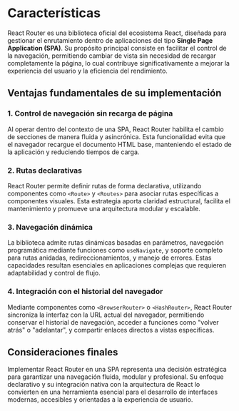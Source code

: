 # Características

React Router es una biblioteca oficial del ecosistema React, diseñada para gestionar el enrutamiento dentro de aplicaciones del tipo **Single Page Application (SPA)**. Su propósito principal consiste en facilitar el control de la navegación, permitiendo cambiar de vista sin necesidad de recargar completamente la página, lo cual contribuye significativamente a mejorar la experiencia del usuario y la eficiencia del rendimiento.

## Ventajas fundamentales de su implementación

### 1. Control de navegación sin recarga de página

Al operar dentro del contexto de una SPA, React Router habilita el cambio de secciones de manera fluida y asincrónica. Esta funcionalidad evita que el navegador recargue el documento HTML base, manteniendo el estado de la aplicación y reduciendo tiempos de carga.

### 2. Rutas declarativas

React Router permite definir rutas de forma declarativa, utilizando componentes como `<Route>` y `<Routes>` para asociar rutas específicas a componentes visuales. Esta estrategia aporta claridad estructural, facilita el mantenimiento y promueve una arquitectura modular y escalable.

### 3. Navegación dinámica

La biblioteca admite rutas dinámicas basadas en parámetros, navegación programática mediante funciones como `useNavigate`, y soporte completo para rutas anidadas, redireccionamientos, y manejo de errores. Estas capacidades resultan esenciales en aplicaciones complejas que requieren adaptabilidad y control de flujo.

### 4. Integración con el historial del navegador

Mediante componentes como `<BrowserRouter>` o `<HashRouter>`, React Router sincroniza la interfaz con la URL actual del navegador, permitiendo conservar el historial de navegación, acceder a funciones como "volver atrás" o "adelantar", y compartir enlaces directos a vistas específicas.

## Consideraciones finales

Implementar React Router en una SPA representa una decisión estratégica para garantizar una navegación fluida, modular y profesional. Su enfoque declarativo y su integración nativa con la arquitectura de React lo convierten en una herramienta esencial para el desarrollo de interfaces modernas, accesibles y orientadas a la experiencia de usuario.
